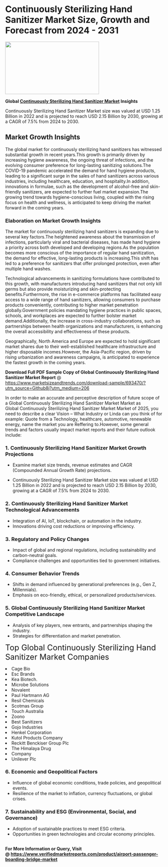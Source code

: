 <H1>Continuously Sterilizing Hand Sanitizer Market Size, Growth and Forecast from 2024 - 2031</H1><img class="aligncenter size-medium wp-image-584254" src="https://thirdeyenews.in/wp-content/uploads/2024/09/Global-Market-Research-300x168.jpeg" alt="" width="300" height="168" /><p><strong>Global&nbsp;<a href="https://www.marketsizeandtrends.com/download-sample/693470/?utm_source=Github8j?utm_medium=206">Continuously Sterilizing Hand Sanitizer Market</a> Insights</strong></p><p>Continuously Sterilizing Hand Sanitizer Market size was valued at USD 1.25 Billion in 2022 and is projected to reach USD 2.15 Billion by 2030, growing at a CAGR of 7.5% from 2024 to 2030.</p><p><h2>Market Growth Insights</h2> <p>The global market for continuously sterilizing hand sanitizers has witnessed substantial growth in recent years.This growth is primarily driven by increasing hygiene awareness, the ongoing threat of infections, and the evolving consumer preference for long-lasting sanitizing solutions.The COVID-19 pandemic accelerated the demand for hand hygiene products, leading to a significant surge in the sales of hand sanitizers across various industries, including healthcare, education, and hospitality.In addition, innovations in formulae, such as the development of alcohol-free and skin-friendly sanitizers, are expected to further fuel market expansion.The growing trend towards hygiene-conscious living, coupled with the rising focus on health and wellness, is anticipated to keep driving the market forward in the coming years.</p> <h3>Elaboration on Market Growth Insights</h3> <p>The market for continuously sterilizing hand sanitizers is expanding due to several key factors.The heightened awareness about the transmission of infections, particularly viral and bacterial diseases, has made hand hygiene a priority across both developed and developing regions.As the population becomes more conscious of the importance of regular hand sanitization, the demand for effective, long-lasting products is increasing.This shift has led to a preference for sanitizers that offer prolonged protection, even after multiple hand washes.</p> <p>Technological advancements in sanitizing formulations have contributed to this growth, with manufacturers introducing hand sanitizers that not only kill germs but also provide moisturizing and skin-protecting benefits.Furthermore, the rise in e-commerce platforms has facilitated easy access to a wide range of hand sanitizers, allowing consumers to purchase products conveniently, contributing to higher market penetration globally.Government policies mandating hygiene practices in public spaces, schools, and workplaces are expected to further bolster market demand.Additionally, the increase in cross-industry collaborations, such as partnerships between health organizations and manufacturers, is enhancing the overall accessibility and effectiveness of these products.</p> <p>Geographically, North America and Europe are expected to hold significant market shares due to their well-established healthcare infrastructure and higher disposable incomes.However, the Asia-Pacific region, driven by rising urbanization and awareness campaigns, is anticipated to experience the fastest growth in the coming years.</p> <p><span class=""><strong>Download Full PDF Sample Copy of Global Continuously Sterilizing Hand Sanitizer Market Report</strong> @ <a href="https://www.marketsizeandtrends.com/download-sample/693470/?utm_source=Github8j?utm_medium=206" target="_blank">https://www.marketsizeandtrends.com/download-sample/693470/?utm_source=Github8j?utm_medium=206</a></span></p><p>In order to make an accurate and perceptive description of future scope of a Global&nbsp;Continuously Sterilizing Hand Sanitizer Market Market as Global&nbsp;Continuously Sterilizing Hand Sanitizer Market Market of 2025, you need to describe a clear Vision &ndash; What Industry or Linda can you think of for example: Quote from a Technology, healthcare, automotive, renewable energy, name the market you are Reffering to.However, some general trends and factors usually impact market reports and their future outlook include:</p><h3>1.&nbsp;<strong>Continuously Sterilizing Hand Sanitizer Market Growth Projections</strong></h3><ul><li>Examine market size trends, revenue estimates and CAGR (Compounded Annual Growth Rate) projections.</li><li><p>Continuously Sterilizing Hand Sanitizer Market size was valued at USD 1.25 Billion in 2022 and is projected to reach USD 2.15 Billion by 2030, growing at a CAGR of 7.5% from 2024 to 2030.</p></li></ul><h3>2.&nbsp;<strong>Continuously Sterilizing Hand Sanitizer Market Technological Advancements</strong></h3><ul><li>Integration of AI, IoT, blockchain, or automation in the industry.</li><li>Innovations driving cost reductions or improving efficiency.</li></ul><h3>3.&nbsp;<strong>Regulatory and Policy Changes</strong></h3><ul><li>Impact of global and regional regulations, including sustainability and carbon-neutral goals.</li><li>Compliance challenges and opportunities tied to government initiatives.</li></ul><h3>4.&nbsp;<strong>Consumer Behavior Trends</strong></h3><ul><li>Shifts in demand influenced by generational preferences (e.g., Gen Z, Millennials).</li><li>Emphasis on eco-friendly, ethical, or personalized products/services.</li></ul><h3>5.&nbsp;<strong>Global Continuously Sterilizing Hand Sanitizer Market Competitive Landscape</strong></h3><ul><li>Analysis of key players, new entrants, and partnerships shaping the industry.</li><li>Strategies for differentiation and market penetration.</li></ul><p data-pm-slice="1 1 []"><span style="color: inherit; font-family: inherit; font-size: 25px;">Top Global Continuously Sterilizing Hand Sanitizer Market Companies</span></p><div class="" data-test-id=""><p><li>Cage Bio</li><li> Esc Brands</li><li> Kea Biotech.</li><li> Microbe Solutions</li><li> Novalent</li><li> Paul Hartmann AG</li><li> Resil Chemicals</li><li> Scotmas Group</li><li> Touch Australia</li><li> Zoono</li><li> Best Sanitizers</li><li> Gojo Industries</li><li> Henkel Corporation</li><li> Kutol Products Company</li><li> Reckitt Benckiser Group Plc</li><li> The Himalaya Drug</li><li> Company</li><li> Unilever Plc</li></p></div><h3>6.&nbsp;<strong>Economic and Geopolitical Factors</strong></h3><ul><li>Influence of global economic conditions, trade policies, and geopolitical events.</li><li>Resilience of the market to inflation, currency fluctuations, or global crises.</li></ul><h3>7.&nbsp;<strong>Sustainability and ESG (Environmental, Social, and Governance)</strong></h3><ul><li>Adoption of sustainable practices to meet ESG criteria.</li><li>Opportunities in green technologies and circular economy principles.</li></ul><h2><strong style="font-size: 14px;">For More Information or Query, Visit @&nbsp;</strong><a style="background-color: #ffffff; font-size: 14px;" href="https://www.marketsizeandtrends.com/report/continuously-sterilizing-hand-sanitizer-market/" target="_blank">https://www.verifiedmarketreports.com/product/airport-passenger-boarding-bridge-market</a></h2>
